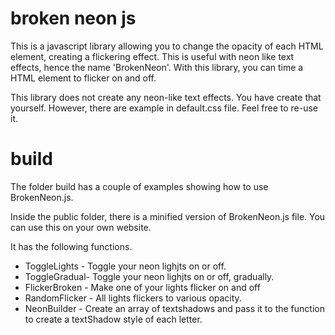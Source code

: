 # broken neon js
This is a javascript library allowing you to change the opacity of each HTML element, creating a flickering effect. 
This is useful with neon like text effects, hence the name 'BrokenNeon'. With this library, you can time a HTML element to flicker on and off.

This library does not create any neon-like text effects. You have create that yourself. However, there are example in default.css file. Feel free to re-use it.

# build
The folder build has a couple of examples showing how to use BrokenNeon.js.

Inside the public folder, there is a minified version of BrokenNeon.js file. You can use this on your own website.

It has the following functions.

- ToggleLights - Toggle your neon lighjts on or off.
- ToggleGradual- Toggle your neon lighjts on or off, gradually.
- FlickerBroken - Make one of your lights flicker on and off
- RandomFlicker - All lights flickers to various opacity.
- NeonBuilder - Create an array of textshadows and pass it to the function to create a textShadow style of each letter.
